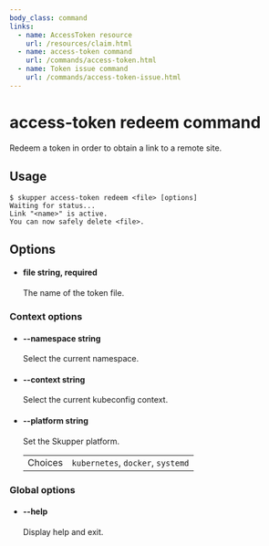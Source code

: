 ```yaml
---
body_class: command
links:
  - name: AccessToken resource
    url: /resources/claim.html
  - name: access-token command
    url: /commands/access-token.html
  - name: Token issue command
    url: /commands/access-token-issue.html
---
```


# access-token redeem command

<section>

Redeem a token in order to obtain a link to a remote site.

</section>

<section>

## Usage

~~~ shell
$ skupper access-token redeem <file> [options]
Waiting for status...
Link "<name>" is active.
You can now safely delete <file>.
~~~

</section>

<section>

## Options

- <h4 id="file">file <span class="option-info">string, required</span></h4>

  The name of the token file.

  
### Context options

- <h4 id="namespace">--namespace <span class="option-info">string</span></h4>

  Select the current namespace.

  
- <h4 id="context">--context <span class="option-info">string</span></h4>

  Select the current kubeconfig context.

  
- <h4 id="platform">--platform <span class="option-info">string</span></h4>

  Set the Skupper platform.

  | | |
  |-|-|
  | Choices | `kubernetes`, `docker`, `systemd` |
  
### Global options

- <h4 id="help">--help <span class="option-info"></span></h4>

  Display help and exit.

  
</section>
